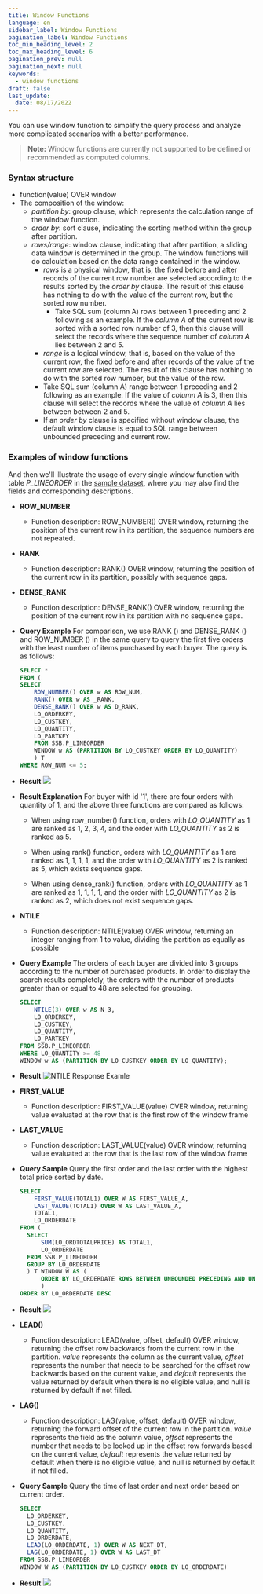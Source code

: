 ```yaml
---
title: Window Functions
language: en
sidebar_label: Window Functions
pagination_label: Window Functions
toc_min_heading_level: 2
toc_max_heading_level: 6
pagination_prev: null
pagination_next: null
keywords:
  - window functions
draft: false
last_update:
  date: 08/17/2022
---
```


You can use window function to simplify the query process and analyze more complicated scenarios with a better performance.

> **Note:** Window functions are currently not supported to be defined or recommended as computed columns.

### Syntax structure

- function(value) OVER window
- The composition of the window:
  - *partition by*: group clause, which represents the calculation range of the window function.
  - *order by*: sort clause, indicating the sorting method within the group after partition.
  - *rows/range*:  window clause, indicating that after partition, a sliding data window is determined in the group. The window functions will do calculation based on the data range contained in the window.
    - *rows* is a physical window, that is, the fixed before and after records of the current row number are selected according to the results sorted by the *order by* clause. The result of this clause has nothing to do with the value of the current row, but the sorted row number. 
      - Take SQL sum (column A) rows between 1 preceding and 2 following as an example. If the *column A* of the current row is sorted with a sorted row number of 3, then this clause will select the records where the sequence number of *column A* lies between 2 and 5.
    -  *range* is a logical window, that is, based on the value of the current row, the fixed before and after records of the value of the current row are selected. The result of this clause has nothing to do with the sorted row number, but the value of the row.
      - Take SQL sum (column A) range between 1 preceding and 2 following as an example. If the value of *column A* is 3, then this clause will select the records where the value of *column A* lies between between 2 and 5.
    - If an *order by* clause is specified without window clause, the default window clause is equal to SQL range between unbounded preceding and current row.

### Examples of window functions

And then we'll illustrate the usage of every single window function with table *P_LINEORDER* in the [sample dataset](../../../../quickstart/sample_dataset.md), where you may also find the fields and corresponding descriptions.

- **ROW_NUMBER**

  - Function description: ROW_NUMBER() OVER window, returning the position of the current row in its partition, the sequence numbers are not repeated.

- **RANK**

  - Function description: RANK() OVER window, returning the position of the current row in its partition, possibly with sequence gaps.

- **DENSE_RANK**

  - Function description: DENSE_RANK() OVER window, returning the position of the current row in its partition with no sequence gaps.

- **Query Example**
  For comparison, we use RANK () and DENSE_RANK () and ROW_NUMBER () in the same query to query the first five orders with the least number of items purchased by each buyer. The query is as follows:

  ```SQL
  SELECT *
  FROM (
  SELECT 
      ROW_NUMBER() OVER w AS ROW_NUM,
      RANK() OVER w AS _RANK,
      DENSE_RANK() OVER w AS D_RANK,
      LO_ORDERKEY,
      LO_CUSTKEY,
      LO_QUANTITY,
      LO_PARTKEY
      FROM SSB.P_LINEORDER 
      WINDOW w AS (PARTITION BY LO_CUSTKEY ORDER BY LO_QUANTITY)
      ) T
  WHERE ROW_NUM <= 5;
  ```

- **Result**
  ![](images/rank_and_drank.png)

- **Result Explanation**
  For buyer with id '1', there are four orders with quantity of 1, and the above three functions are compared as follows:

  - When using row_number() function, orders with *LO_QUANTITY* as 1 are ranked as 1, 2, 3, 4, and the order with *LO_QUANTITY* as 2 is ranked as 5.
  
  - When using rank() function, orders with *LO_QUANTITY* as 1 are ranked as 1, 1, 1, 1, and the order with *LO_QUANTITY* as 2 is ranked as 5, which exists sequence gaps.
  
  - When using dense_rank() function, orders with *LO_QUANTITY* as 1 are ranked as 1, 1, 1, 1, and the order with *LO_QUANTITY* as 2 is ranked as 2, which does not exist sequence gaps.



- **NTILE**

  - Function description: NTILE(value) OVER window, returning an integer ranging from 1 to value, dividing the partition as equally as possible

- **Query Example**
  The orders of each buyer are divided into 3 groups according to the number of purchased products. In order to display the search results completely, the orders with the number of products greater than or equal to 48 are selected for grouping.

  ```SQL
  SELECT 
      NTILE(3) OVER w AS N_3,
      LO_ORDERKEY,
      LO_CUSTKEY,
      LO_QUANTITY,
      LO_PARTKEY
  FROM SSB.P_LINEORDER
  WHERE LO_QUANTITY >= 48
  WINDOW w AS (PARTITION BY LO_CUSTKEY ORDER BY LO_QUANTITY);
  ```

- **Result**
  ![NTILE Response Examle](images/ntile.png)
  
- **FIRST_VALUE**
  
  - Function description: FIRST_VALUE(value) OVER window, returning value evaluated at the row that is the first row of the window frame

- **LAST_VALUE**
  
  - Function description: LAST_VALUE(value) OVER window, returning value evaluated at the row that is the last row of the window frame

- **Query Sample**
  Query the first order and the last order with the highest total price sorted by date.

  ```SQL
  SELECT 
      FIRST_VALUE(TOTAL1) OVER W AS FIRST_VALUE_A,
      LAST_VALUE(TOTAL1) OVER W AS LAST_VALUE_A,
      TOTAL1,
      LO_ORDERDATE
  FROM (
  	SELECT 
  	    SUM(LO_ORDTOTALPRICE) AS TOTAL1,
  	    LO_ORDERDATE
  	FROM SSB.P_LINEORDER
  	GROUP BY LO_ORDERDATE
  	) T WINDOW W AS (
  		ORDER BY LO_ORDERDATE ROWS BETWEEN UNBOUNDED PRECEDING AND UNBOUNDED FOLLOWING
  		)
  ORDER BY LO_ORDERDATE DESC
  ```

- **Result**
  ![](images/first_last_value.png)



- **LEAD()**
  
  - Function description: LEAD(value, offset, default) OVER window, returning the offset row backwards from the current row in the partition. *value* represents the column as the current value, *offset* represents the number that needs to be searched for the offset row backwards based on the current value, and *default* represents the value returned by default when there is no eligible value, and null is returned by default if not filled.
- **LAG()**
  
  - Function description: LAG(value, offset, default) OVER window, returning the forward offset of the current row in the partition. *value* represents the field as the column value, *offset* represents the number that needs to be looked up in the offset row forwards based on the current value, *default* represents the value returned by default when there is no eligible value, and null is returned by default if not filled.

- **Query Sample**
  Query the time of last order and next order based on current order.

  ```SQL
  SELECT
    LO_ORDERKEY,
    LO_CUSTKEY,
    LO_QUANTITY,
    LO_ORDERDATE,
    LEAD(LO_ORDERDATE, 1) OVER W AS NEXT_DT,
    LAG(LO_ORDERDATE, 1) OVER W AS LAST_DT
  FROM SSB.P_LINEORDER
  WINDOW W AS (PARTITION BY LO_CUSTKEY ORDER BY LO_ORDERDATE)
  ```

- **Result**
  ![](images/lead_lag.png)
